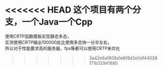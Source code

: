 <<<<<<< HEAD
这个项目有两个分支，一个Java一个Cpp
=======
使用CRTP函数模板实现静态多态，<br>实测使用CRTP输出100000此比使用多态快一分半左右，<br>所以对于性能要求高的服务器，fps等都可以使用CRTP来优化
>>>>>>> 3a42e6a1808a1e8f8d2e0df44038171b32941880
